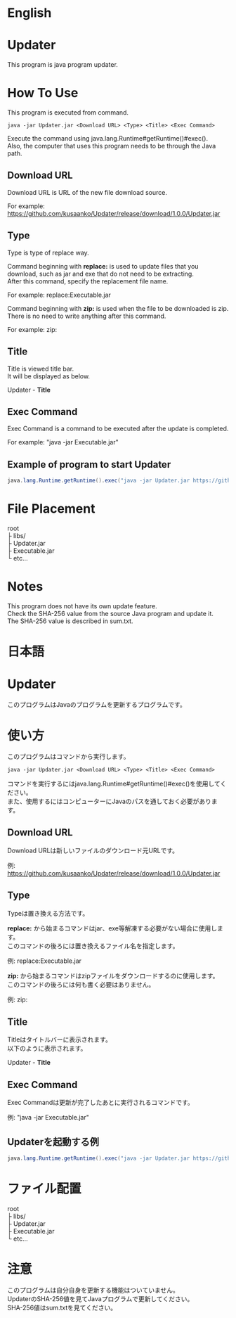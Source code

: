 # English

# Updater
This program is java program updater.

# How To Use
This program is executed from command.
```
java -jar Updater.jar <Download URL> <Type> <Title> <Exec Command>
```
Execute the command using java.lang.Runtime#getRuntime()#exec().  
Also, the computer that uses this program needs to be through the Java path.

## Download URL
Download URL is URL of the new file download source.

For example: https://github.com/kusaanko/Updater/release/download/1.0.0/Updater.jar

## Type
Type is type of replace way.

Command beginning with **replace:** is used to update files that you download, such as jar and exe that do not need to be extracting.  
After this command, specify the replacement file name.

For example: replace:Executable.jar

Command beginning with **zip:** is used when the file to be downloaded is zip.  
There is no need to write anything after this command.

For example: zip:

## Title
Title is viewed title bar.  
It will be displayed as below.

Updater - **Title**

## Exec Command
Exec Command is a command to be executed after the update is completed.

For example: "java -jar Executable.jar"

## Example of program to start Updater
```Java
java.lang.Runtime.getRuntime().exec("java -jar Updater.jar https://github.com/example/example/release/download/1.0.0/example.jar replace:example.jar example.jar \"java -jar example.jar\"", null, new File("./"));
```

# File Placement
root  
├ libs/  
├ Updater.jar  
├ Executable.jar  
└ etc...

# Notes
This program does not have its own update feature.  
Check the SHA-256 value from the source Java program and update it.  
The SHA-256 value is described in sum.txt.

# 日本語

# Updater
このプログラムはJavaのプログラムを更新するプログラムです。

# 使い方
このプログラムはコマンドから実行します。
```
java -jar Updater.jar <Download URL> <Type> <Title> <Exec Command>
```
コマンドを実行するにはjava.lang.Runtime#getRuntime()#exec()を使用してください。  
また、使用するにはコンピューターにJavaのパスを通しておく必要があります。

## Download URL
Download URLは新しいファイルのダウンロード元URLです。

例: https://github.com/kusaanko/Updater/release/download/1.0.0/Updater.jar

## Type
Typeは置き換える方法です。

**replace:** から始まるコマンドはjar、exe等解凍する必要がない場合に使用します。  
このコマンドの後ろには置き換えるファイル名を指定します。

例: replace:Executable.jar

**zip:** から始まるコマンドはzipファイルをダウンロードするのに使用します。  
このコマンドの後ろには何も書く必要はありません。

例: zip:

## Title
Titleはタイトルバーに表示されます。  
以下のように表示されます。

Updater - **Title**

## Exec Command
Exec Commandは更新が完了したあとに実行されるコマンドです。

例: "java -jar Executable.jar"

## Updaterを起動する例
```Java
java.lang.Runtime.getRuntime().exec("java -jar Updater.jar https://github.com/example/example/release/download/1.0.0/example.jar replace:example.jar example.jar \"java -jar example.jar\"", null, new File("./"));
```

# ファイル配置
root  
├ libs/  
├ Updater.jar  
├ Executable.jar  
└ etc...

# 注意
このプログラムは自分自身を更新する機能はついていません。  
UpdaterのSHA-256値を見てJavaプログラムで更新してください。  
SHA-256値はsum.txtを見てください。